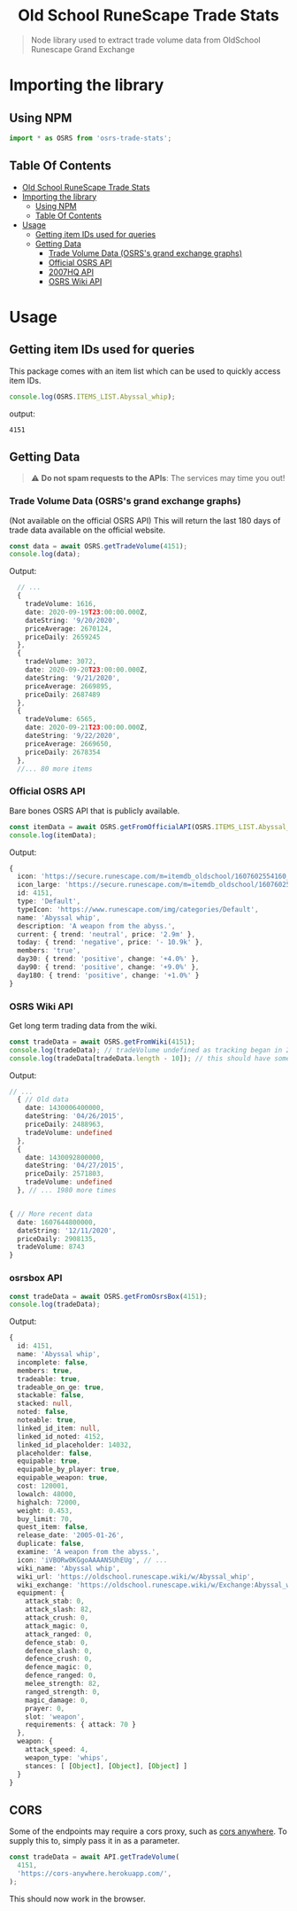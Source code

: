 <h1 align="center">Old School RuneScape Trade Stats</h1>

> Node library used to extract trade volume data from OldSchool Runescape Grand Exchange

# Importing the library

## Using NPM

```ts
import * as OSRS from 'osrs-trade-stats';
```

## Table Of Contents

<!--ts-->

- [Old School RuneScape Trade Stats](#old-school-runescape-trade-stats)
- [Importing the library](#importing-the-library)
  - [Using NPM](#using-npm)
  - [Table Of Contents](#table-of-contents)
- [Usage](#usage)
  - [Getting item IDs used for queries](#getting-item-ids-used-for-queries)
  - [Getting Data](#getting-data)
    - [Trade Volume Data (OSRS's grand exchange graphs)](#trade-volume-data-osrss-grand-exchange-graphs)
    - [Official OSRS API](#official-osrs-api)
    - [2007HQ API](#2007hq-api)
    - [OSRS Wiki API](#osrs-wiki-api)

<!-- Added by: deim, at: Sun Dec 20 05:30:20 GMT 2020 -->

<!--te-->

# Usage

## Getting item IDs used for queries

This package comes with an item list which can be used to quickly access item IDs.

```ts
console.log(OSRS.ITEMS_LIST.Abyssal_whip);
```

output:

```
4151
```

## Getting Data

> :warning: **Do not spam requests to the APIs**: The services may time you out!

### Trade Volume Data (OSRS's grand exchange graphs)

(Not available on the official OSRS API)
This will return the last 180 days of trade data available on the official website.

```ts
const data = await OSRS.getTradeVolume(4151);
console.log(data);
```

Output:

```ts
  // ...
  {
    tradeVolume: 1616,
    date: 2020-09-19T23:00:00.000Z,
    dateString: '9/20/2020',
    priceAverage: 2670124,
    priceDaily: 2659245
  },
  {
    tradeVolume: 3072,
    date: 2020-09-20T23:00:00.000Z,
    dateString: '9/21/2020',
    priceAverage: 2669895,
    priceDaily: 2687489
  },
  {
    tradeVolume: 6565,
    date: 2020-09-21T23:00:00.000Z,
    dateString: '9/22/2020',
    priceAverage: 2669650,
    priceDaily: 2678354
  },
  //... 80 more items
```

### Official OSRS API

Bare bones OSRS API that is publicly available.

```ts
const itemData = await OSRS.getFromOfficialAPI(OSRS.ITEMS_LIST.Abyssal_whip);
console.log(itemData);
```

Output:

```ts
{
  icon: 'https://secure.runescape.com/m=itemdb_oldschool/1607602554160_obj_sprite.gif?id=4151',
  icon_large: 'https://secure.runescape.com/m=itemdb_oldschool/1607602554160_obj_big.gif?id=4151',
  id: 4151,
  type: 'Default',
  typeIcon: 'https://www.runescape.com/img/categories/Default',
  name: 'Abyssal whip',
  description: 'A weapon from the abyss.',
  current: { trend: 'neutral', price: '2.9m' },
  today: { trend: 'negative', price: '- 10.9k' },
  members: 'true',
  day30: { trend: 'positive', change: '+4.0%' },
  day90: { trend: 'positive', change: '+9.0%' },
  day180: { trend: 'positive', change: '+1.0%' }
}
```

### OSRS Wiki API

Get long term trading data from the wiki.

```ts
const tradeData = await OSRS.getFromWiki(4151);
console.log(tradeData); // tradeVolume undefined as tracking began in 2018
console.log(tradeData[tradeData.length - 10]); // this should have some tradeVolume data
```

Output:

```ts
// ...
  { // Old data
    date: 1430006400000,
    dateString: '04/26/2015',
    priceDaily: 2488963,
    tradeVolume: undefined
  },
  {
    date: 1430092800000,
    dateString: '04/27/2015',
    priceDaily: 2571803,
    tradeVolume: undefined
  }, // ... 1980 more times


{ // More recent data
  date: 1607644800000,
  dateString: '12/11/2020',
  priceDaily: 2908135,
  tradeVolume: 8743
}
```

### osrsbox API

```ts
const tradeData = await OSRS.getFromOsrsBox(4151);
console.log(tradeData);
```

Output:

```ts
{
  id: 4151,
  name: 'Abyssal whip',
  incomplete: false,
  members: true,
  tradeable: true,
  tradeable_on_ge: true,
  stackable: false,
  stacked: null,
  noted: false,
  noteable: true,
  linked_id_item: null,
  linked_id_noted: 4152,
  linked_id_placeholder: 14032,
  placeholder: false,
  equipable: true,
  equipable_by_player: true,
  equipable_weapon: true,
  cost: 120001,
  lowalch: 48000,
  highalch: 72000,
  weight: 0.453,
  buy_limit: 70,
  quest_item: false,
  release_date: '2005-01-26',
  duplicate: false,
  examine: 'A weapon from the abyss.',
  icon: 'iVBORw0KGgoAAAANSUhEUg', // ...
  wiki_name: 'Abyssal whip',
  wiki_url: 'https://oldschool.runescape.wiki/w/Abyssal_whip',
  wiki_exchange: 'https://oldschool.runescape.wiki/w/Exchange:Abyssal_whip',
  equipment: {
    attack_stab: 0,
    attack_slash: 82,
    attack_crush: 0,
    attack_magic: 0,
    attack_ranged: 0,
    defence_stab: 0,
    defence_slash: 0,
    defence_crush: 0,
    defence_magic: 0,
    defence_ranged: 0,
    melee_strength: 82,
    ranged_strength: 0,
    magic_damage: 0,
    prayer: 0,
    slot: 'weapon',
    requirements: { attack: 70 }
  },
  weapon: {
    attack_speed: 4,
    weapon_type: 'whips',
    stances: [ [Object], [Object], [Object] ]
  }
}
```

## CORS

Some of the endpoints may require a cors proxy, such as [cors anywhere](https://github.com/Rob--W/cors-anywhere). To supply this to, simply pass it in as a parameter.

```ts
const tradeData = await API.getTradeVolume(
  4151,
  'https://cors-anywhere.herokuapp.com/',
);
```

This should now work in the browser.
